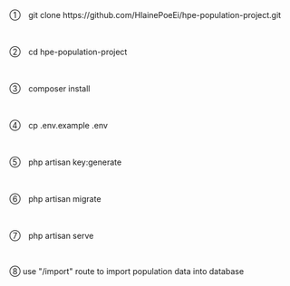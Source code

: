 <p>①　git clone https://github.com/HlainePoeEi/hpe-population-project.git</p><br>
<p>②　cd hpe-population-project</p><br>
<p>③　composer install</p><br>
<p>④　cp .env.example .env</p><br>
<p>⑤　php artisan key:generate</p><br>
<p>⑥　php artisan migrate</p><br>
<p>⑦　php artisan serve</p><br>
<p>⑧ use "/import" route to import population data into database</p><br>
